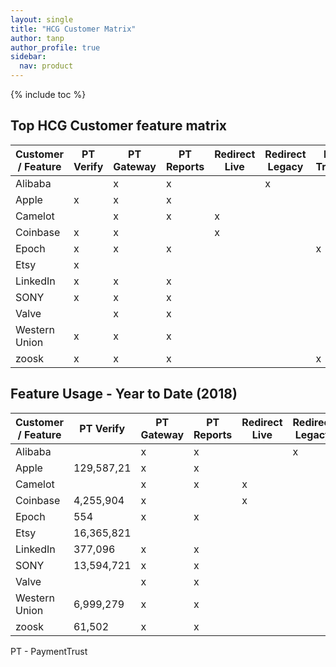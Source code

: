 ```yaml
---
layout: single
title: "HCG Customer Matrix"
author: tanp
author_profile: true
sidebar:
  nav: product
---
```


{% include toc %}


## Top HCG Customer feature matrix 

| Customer / Feature | PT Verify | PT Gateway | PT Reports | Redirect Live | Redirect Legacy | Recurring Transactions | 3DS | Identify Me | BIN Lookup | RG | 
| --- | --- | --- | --- | --- | --- | --- | --- | --- | --- | --- | 
| Alibaba |     | x | x |   | x |   | x |   | x |
| Apple |     x | x | x |   |   |   |   |   |   | 
| Camelot|      | x | x | x |   |   | x |   |   | 
| Coinbase|   x | x |   | x |   |   | x |   |   | 
| Epoch |     x | x | x |   |   | x | x | x |   | 
| Etsy |      x |   |   |   |   |   |   |   |   | 
| LinkedIn|   x | x | x |   |   |   |   |   |   | 
| SONY|       x | x | x |   |   |   | x |   |   | 
| Valve |       | x | x |   |   |   |   |   |   | 
| Western Union | x | x | x |   |   |   |   |   | 
| zoosk |     x | x | x |   |   | x |   |   | x | 
 

## Feature Usage  - Year to Date (2018) 

| Customer / Feature | PT Verify | PT Gateway | PT Reports | Redirect Live | Redirect Legacy | Recurring Transactions | 3DS | Identify Me | BIN Lookup | RG | 
| --- | --- | --- | --- | --- | --- | --- | --- | --- | --- | --- | 
| Alibaba |                 | x | x |   | x |   | x |   | x |
| Apple |  129,587,21       | x | x |   |   |   |   |   |   | 
| Camelot|                  | x | x | x |   |   | x |   |   | 
| Coinbase| 4,255,904       | x |   | x |   |   | x |   |   | 
| Epoch |     554           | x | x |   |   | x | x | x |   | 
| Etsy |   16,365,821       |   |   |   |   |   |   |   |   | 
| LinkedIn|   377,096       | x | x |   |   |   |   |   |   | 
| SONY|   13,594,721        | x | x |   |   |   | x |   |   | 
| Valve |                   | x | x |   |   |   |   |   |   | 
| Western Union | 6,999,279 | x | x |   |   |   |   |   | 
| zoosk |            61,502 | x | x |   |   | x |   |   | x | 

PT - PaymentTrust
